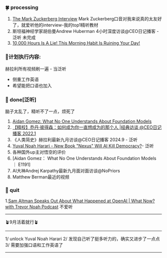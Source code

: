 ### 🍀 processing
1. [The Mark Zuckerberg Interview](https://www.youtube.com/watch?v=QciJ9ubeLQk) Mark Zuckerberg口音对我来说真的太友好了，就爱听他的interview-我的top1精听教材   
2. 斯坦福神经学家胡伯曼Andrew Huberman 4小时深度访谈@CEO日记播客 -泛听 未完成   
3. [10,000 Hours Is A Lie! This Morning Habit Is Ruining Your Day!](https://www.youtube.com/watch?v=MsERVcx0Qg8)   


### 🍄计划执行内容:
赫拉利所有视频刷一遍 - 当泛听

- 侧重工作英语
- 希望能把口语也加入
  
### 🫶 done[泛听]
脑子太乱了，精听不了一点，烦死了
1. [Aidan Gomez: What No One Understands About Foundation Models](https://www.youtube.com/watch?v=FUGosOgiTeI)
2. [【精校】乔丹·彼得森：如何成为你一直想成为的那个人 |经典访谈 @CEO日记播客 2022.1](https://www.bilibili.com/video/BV13MHbe2EJh/)
3. 《人类简史》赫拉利最新九月访谈@CEO日记播客 2024.9 - 泛听 
4. [Yuval Noah Harari - New Book "Nexus" Will AI Kill Democracy?](https://www.youtube.com/watch?v=j8_38JEkMtE&t=1281s)- 泛听
5. 各种国外up主对悟空的评价
6. [Aidan Gomez： What No One Understands About Foundation Models ｜ E1191]
7. AI大神Andrej Karpathy最新九月面对面访谈@NoPriors
8. Matthew Berman最近的视频


### 🎯 quit  
1.[Sam Altman Speaks Out About What Happened at OpenAI | What Now? with Trevor Noah Podcast](https://www.youtube.com/watch?v=dVTxt5K8YZo) 不爱听

----

🪴9月活着就行🪴

----
1/ unlock Yuval Noah Harari
2/ 发现自己听了挺多听力的，确实又进步了一点点
3/ 需要加强口语和工作英语了

----



